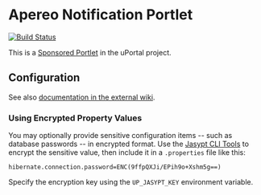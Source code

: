 # Apereo Notification Portlet

[![Build Status](https://travis-ci.org/Jasig/NotificationPortlet.svg?branch=master)](https://travis-ci.org/Jasig/NotificationPortlet)

This is a [Sponsored Portlet][] in the uPortal project.

## Configuration

See also [documentation in the external wiki][Notifications portlet in Confluence].

### Using Encrypted Property Values

You may optionally provide sensitive configuration items -- such as database passwords -- in encrypted format.  Use the [Jasypt CLI Tools](http://www.jasypt.org/cli.html) to encrypt the sensitive value, then include it in a `.properties` file like this:

```
hibernate.connection.password=ENC(9ffpQXJi/EPih9o+Xshm5g==)
```

Specify the encryption key using the `UP_JASYPT_KEY` environment variable.

[Sponsored Portlet]: https://wiki.jasig.org/display/PLT/Jasig+Sponsored+Portlets

[Notifications portlet in Confluence]: https://wiki.jasig.org/pages/viewpage.action?pageId=47875986


